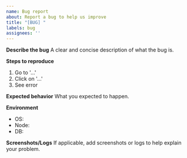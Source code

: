 ```yaml
---
name: Bug report
about: Report a bug to help us improve
title: "[BUG] "
labels: bug
assignees: ''
---
```


**Describe the bug**
A clear and concise description of what the bug is.

**Steps to reproduce**
1. Go to '...'
2. Click on '...'
3. See error

**Expected behavior**
What you expected to happen.

**Environment**
- OS:
- Node:
- DB:

**Screenshots/Logs**
If applicable, add screenshots or logs to help explain your problem.
